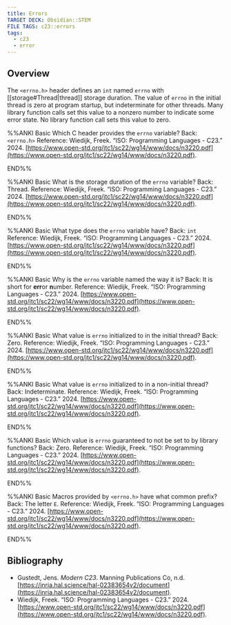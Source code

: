 ```yaml
---
title: Errors
TARGET DECK: Obsidian::STEM
FILE TAGS: c23::errors
tags:
  - c23
  - error
---
```


## Overview

The `<errno.h>` header defines an `int` named `errno` with [[storage#Thread|thread]] storage duration. The value of `errno` in the initial thread is zero at program startup, but indeterminate for other threads. Many library function calls set this value to a nonzero number to indicate some error state. No library function call sets this value to zero.

%%ANKI
Basic
Which C header provides the `errno` variable?
Back: `<errno.h>`
Reference: Wiedijk, Freek. “ISO: Programming Languages - C23.” 2024. [https://www.open-std.org/jtc1/sc22/wg14/www/docs/n3220.pdf](https://www.open-std.org/jtc1/sc22/wg14/www/docs/n3220.pdf).
<!--ID: 1759852323198-->
END%%

%%ANKI
Basic
What is the storage duration of the `errno` variable?
Back: Thread.
Reference: Wiedijk, Freek. “ISO: Programming Languages - C23.” 2024. [https://www.open-std.org/jtc1/sc22/wg14/www/docs/n3220.pdf](https://www.open-std.org/jtc1/sc22/wg14/www/docs/n3220.pdf).
<!--ID: 1759852323200-->
END%%

%%ANKI
Basic
What type does the `errno` variable have?
Back: `int`
Reference: Wiedijk, Freek. “ISO: Programming Languages - C23.” 2024. [https://www.open-std.org/jtc1/sc22/wg14/www/docs/n3220.pdf](https://www.open-std.org/jtc1/sc22/wg14/www/docs/n3220.pdf).
<!--ID: 1759852323201-->
END%%

%%ANKI
Basic
Why is the `errno` variable named the way it is?
Back: It is short for **err**or **n**umber.
Reference: Wiedijk, Freek. “ISO: Programming Languages - C23.” 2024. [https://www.open-std.org/jtc1/sc22/wg14/www/docs/n3220.pdf](https://www.open-std.org/jtc1/sc22/wg14/www/docs/n3220.pdf).
<!--ID: 1759852323202-->
END%%

%%ANKI
Basic
What value is `errno` initialized to in the initial thread?
Back: Zero.
Reference: Wiedijk, Freek. “ISO: Programming Languages - C23.” 2024. [https://www.open-std.org/jtc1/sc22/wg14/www/docs/n3220.pdf](https://www.open-std.org/jtc1/sc22/wg14/www/docs/n3220.pdf).
<!--ID: 1759852323203-->
END%%

%%ANKI
Basic
What value is `errno` initialized to in a non-initial thread?
Back: Indeterminate.
Reference: Wiedijk, Freek. “ISO: Programming Languages - C23.” 2024. [https://www.open-std.org/jtc1/sc22/wg14/www/docs/n3220.pdf](https://www.open-std.org/jtc1/sc22/wg14/www/docs/n3220.pdf).
<!--ID: 1759852323204-->
END%%

%%ANKI
Basic
Which value is `errno` guaranteed to not be set to by library functions?
Back: Zero.
Reference: Wiedijk, Freek. “ISO: Programming Languages - C23.” 2024. [https://www.open-std.org/jtc1/sc22/wg14/www/docs/n3220.pdf](https://www.open-std.org/jtc1/sc22/wg14/www/docs/n3220.pdf).
<!--ID: 1759852323205-->
END%%

%%ANKI
Basic
Macros provided by `<errno.h>` have what common prefix?
Back: The letter `E`.
Reference: Wiedijk, Freek. “ISO: Programming Languages - C23.” 2024. [https://www.open-std.org/jtc1/sc22/wg14/www/docs/n3220.pdf](https://www.open-std.org/jtc1/sc22/wg14/www/docs/n3220.pdf).
<!--ID: 1759852323206-->
END%%

## Bibliography

* Gustedt, Jens. _Modern C23_. Manning Publications Co, n.d. [https://inria.hal.science/hal-02383654v2/document](https://inria.hal.science/hal-02383654v2/document).
* Wiedijk, Freek. “ISO: Programming Languages - C23.” 2024. [https://www.open-std.org/jtc1/sc22/wg14/www/docs/n3220.pdf](https://www.open-std.org/jtc1/sc22/wg14/www/docs/n3220.pdf).